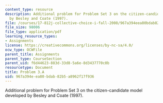 ```yaml
---
content_type: resource
description: Additional problem for Problem Set 3 on the citizen-candidate model developed
  by Besley and Coate (1997).
file: /courses/17-812j-collective-choice-i-fall-2008/967a394eea80bdab82b5a8962f17f936_problem3a.pdf
file_size: 98006
file_type: application/pdf
learning_resource_types:
- Assignments
license: https://creativecommons.org/licenses/by-nc-sa/4.0/
ocw_type: OCWFile
parent_title: Assignments
parent_type: CourseSection
parent_uid: f6d44623-883d-33d8-5a6e-8d3437770c0b
resourcetype: Document
title: Problem 3.A
uid: 967a394e-ea80-bdab-82b5-a8962f17f936
---
```

Additional problem for Problem Set 3 on the citizen-candidate model developed by Besley and Coate (1997).